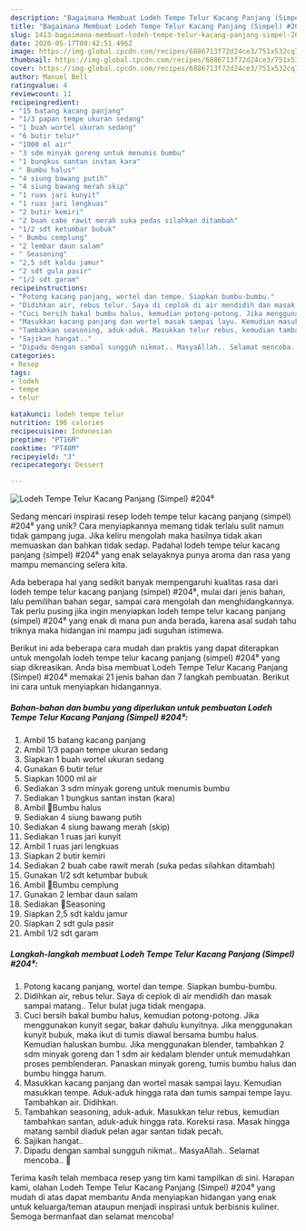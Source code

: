 ```yaml
---
description: "Bagaimana Membuat Lodeh Tempe Telur Kacang Panjang (Simpel) #204⁸ Anti Gagal"
title: "Bagaimana Membuat Lodeh Tempe Telur Kacang Panjang (Simpel) #204⁸ Anti Gagal"
slug: 1413-bagaimana-membuat-lodeh-tempe-telur-kacang-panjang-simpel-204-anti-gagal
date: 2020-05-17T00:42:51.496Z
image: https://img-global.cpcdn.com/recipes/6886713f72d24ce3/751x532cq70/lodeh-tempe-telur-kacang-panjang-simpel-204⁸-foto-resep-utama.jpg
thumbnail: https://img-global.cpcdn.com/recipes/6886713f72d24ce3/751x532cq70/lodeh-tempe-telur-kacang-panjang-simpel-204⁸-foto-resep-utama.jpg
cover: https://img-global.cpcdn.com/recipes/6886713f72d24ce3/751x532cq70/lodeh-tempe-telur-kacang-panjang-simpel-204⁸-foto-resep-utama.jpg
author: Manuel Bell
ratingvalue: 4
reviewcount: 11
recipeingredient:
- "15 batang kacang panjang"
- "1/3 papan tempe ukuran sedang"
- "1 buah wortel ukuran sedang"
- "6 butir telur"
- "1000 ml air"
- "3 sdm minyak goreng untuk menumis bumbu"
- "1 bungkus santan instan kara"
- " Bumbu halus"
- "4 siung bawang putih"
- "4 siung bawang merah skip"
- "1 ruas jari kunyit"
- "1 ruas jari lengkuas"
- "2 butir kemiri"
- "2 buah cabe rawit merah suka pedas silahkan ditambah"
- "1/2 sdt ketumbar bubuk"
- " Bumbu cemplung"
- "2 lembar daun salam"
- " Seasoning"
- "2,5 sdt kaldu jamur"
- "2 sdt gula pasir"
- "1/2 sdt garam"
recipeinstructions:
- "Potong kacang panjang, wortel dan tempe. Siapkan bumbu-bumbu."
- "Didihkan air, rebus telur. Saya di ceplok di air mendidih dan masak sampai matang.. Telur bulat juga tidak mengapa."
- "Cuci bersih bakal bumbu halus, kemudian potong-potong. Jika menggunakan kunyit segar, bakar dahulu kunyitnya. Jika menggunakan kunyit bubuk, maka ikut di tumis diawal bersama bumbu halus. Kemudian haluskan bumbu. Jika menggunakan blender, tambahkan 2 sdm minyak goreng dan 1 sdm air kedalam blender untuk memudahkan proses pemblenderan. Panaskan minyak goreng, tumis bumbu halus dan bumbu hingga harum."
- "Masukkan kacang panjang dan wortel masak sampai layu. Kemudian masukkan tempe. Aduk-aduk hingga rata dan tumis sampai tempe layu. Tambahkan air. Didihkan."
- "Tambahkan seasoning, aduk-aduk. Masukkan telur rebus, kemudian tambahkan santan, aduk-aduk hingga rata. Koreksi rasa. Masak hingga matang sambil diaduk pelan agar santan tidak pecah."
- "Sajikan hangat.."
- "Dipadu dengan sambal sungguh nikmat.. MasyaAllah.. Selamat mencoba.. 🌷"
categories:
- Resep
tags:
- lodeh
- tempe
- telur

katakunci: lodeh tempe telur 
nutrition: 196 calories
recipecuisine: Indonesian
preptime: "PT16M"
cooktime: "PT48M"
recipeyield: "3"
recipecategory: Dessert

---
```



![Lodeh Tempe Telur Kacang Panjang (Simpel) #204⁸](https://img-global.cpcdn.com/recipes/6886713f72d24ce3/751x532cq70/lodeh-tempe-telur-kacang-panjang-simpel-204⁸-foto-resep-utama.jpg)

Sedang mencari inspirasi resep lodeh tempe telur kacang panjang (simpel) #204⁸ yang unik? Cara menyiapkannya memang tidak terlalu sulit namun tidak gampang juga. Jika keliru mengolah maka hasilnya tidak akan memuaskan dan bahkan tidak sedap. Padahal lodeh tempe telur kacang panjang (simpel) #204⁸ yang enak selayaknya punya aroma dan rasa yang mampu memancing selera kita.

Ada beberapa hal yang sedikit banyak mempengaruhi kualitas rasa dari lodeh tempe telur kacang panjang (simpel) #204⁸, mulai dari jenis bahan, lalu pemilihan bahan segar, sampai cara mengolah dan menghidangkannya. Tak perlu pusing jika ingin menyiapkan lodeh tempe telur kacang panjang (simpel) #204⁸ yang enak di mana pun anda berada, karena asal sudah tahu triknya maka hidangan ini mampu jadi suguhan istimewa.




Berikut ini ada beberapa cara mudah dan praktis yang dapat diterapkan untuk mengolah lodeh tempe telur kacang panjang (simpel) #204⁸ yang siap dikreasikan. Anda bisa membuat Lodeh Tempe Telur Kacang Panjang (Simpel) #204⁸ memakai 21 jenis bahan dan 7 langkah pembuatan. Berikut ini cara untuk menyiapkan hidangannya.

<!--inarticleads1-->

##### Bahan-bahan dan bumbu yang diperlukan untuk pembuatan Lodeh Tempe Telur Kacang Panjang (Simpel) #204⁸:

1. Ambil 15 batang kacang panjang
1. Ambil 1/3 papan tempe ukuran sedang
1. Siapkan 1 buah wortel ukuran sedang
1. Gunakan 6 butir telur
1. Siapkan 1000 ml air
1. Sediakan 3 sdm minyak goreng untuk menumis bumbu
1. Sediakan 1 bungkus santan instan (kara)
1. Ambil  🌷Bumbu halus
1. Sediakan 4 siung bawang putih
1. Sediakan 4 siung bawang merah (skip)
1. Sediakan 1 ruas jari kunyit
1. Ambil 1 ruas jari lengkuas
1. Siapkan 2 butir kemiri
1. Sediakan 2 buah cabe rawit merah (suka pedas silahkan ditambah)
1. Gunakan 1/2 sdt ketumbar bubuk
1. Ambil  🌷Bumbu cemplung
1. Gunakan 2 lembar daun salam
1. Sediakan  🌷Seasoning
1. Siapkan 2,5 sdt kaldu jamur
1. Siapkan 2 sdt gula pasir
1. Ambil 1/2 sdt garam




<!--inarticleads2-->

##### Langkah-langkah membuat Lodeh Tempe Telur Kacang Panjang (Simpel) #204⁸:

1. Potong kacang panjang, wortel dan tempe. Siapkan bumbu-bumbu.
1. Didihkan air, rebus telur. Saya di ceplok di air mendidih dan masak sampai matang.. Telur bulat juga tidak mengapa.
1. Cuci bersih bakal bumbu halus, kemudian potong-potong. Jika menggunakan kunyit segar, bakar dahulu kunyitnya. Jika menggunakan kunyit bubuk, maka ikut di tumis diawal bersama bumbu halus. Kemudian haluskan bumbu. Jika menggunakan blender, tambahkan 2 sdm minyak goreng dan 1 sdm air kedalam blender untuk memudahkan proses pemblenderan. Panaskan minyak goreng, tumis bumbu halus dan bumbu hingga harum.
1. Masukkan kacang panjang dan wortel masak sampai layu. Kemudian masukkan tempe. Aduk-aduk hingga rata dan tumis sampai tempe layu. Tambahkan air. Didihkan.
1. Tambahkan seasoning, aduk-aduk. Masukkan telur rebus, kemudian tambahkan santan, aduk-aduk hingga rata. Koreksi rasa. Masak hingga matang sambil diaduk pelan agar santan tidak pecah.
1. Sajikan hangat..
1. Dipadu dengan sambal sungguh nikmat.. MasyaAllah.. Selamat mencoba.. 🌷




Terima kasih telah membaca resep yang tim kami tampilkan di sini. Harapan kami, olahan Lodeh Tempe Telur Kacang Panjang (Simpel) #204⁸ yang mudah di atas dapat membantu Anda menyiapkan hidangan yang enak untuk keluarga/teman ataupun menjadi inspirasi untuk berbisnis kuliner. Semoga bermanfaat dan selamat mencoba!
